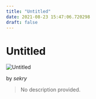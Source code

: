 ```yaml
---
title: "Untitled"
date: 2021-08-23 15:47:06.720298
draft: false
---
```


# Untitled

![Untitled](../images/4716b89a-0453-11ec-b1d2-1e00f30e0089.png)

by *sekry*



> No description provided.